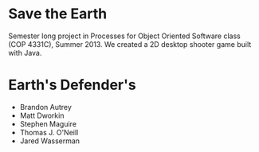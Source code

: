 Save the Earth
=============

Semester long project in Processes for Object Oriented Software class (COP 4331C), Summer 2013.  We created a 2D desktop shooter game built with Java.  

Earth's Defender's 
=============
- Brandon Autrey
- Matt Dworkin
- Stephen Maguire
- Thomas J. O'Neill
- Jared Wasserman

